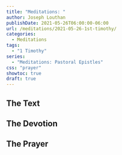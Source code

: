 ```yaml
---
title: "Meditations: "
author: Joseph Louthan
publishDate: 2021-05-26T06:00:00-06:00
url: /meditations/2021-05-26-1st-timothy/
categories:
  - Meditations
tags:
  - "1 Timothy"
series:
  - "Meditations: Pastoral Epistles"
css: "prayer"
showtoc: true
draft: true
---
```


## The Text


## The Devotion


## The Prayer

<div style="font-variant: small-caps;">

</div>

```text

```
